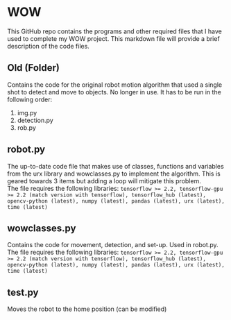 # WOW
This GitHub repo contains the programs and other required files that I have used to complete my WOW project. This markdown file will provide a brief description of the code files.

## Old (Folder)
Contains the code for the original robot motion algorithm that used a single shot to detect and move to objects. No longer in use. It has to be run in the following order:
1. img.py
2. detection.py
3. rob.py
## robot.py
The up-to-date code file that makes use of classes, functions and variables from the urx library and wowclasses.py to implement the algorithm. This is geared towards 3 items but adding a loop will mitigate this problem.\
The file requires the following libraries:
`tensorflow >= 2.2, tensorflow-gpu >= 2.2 (match version with tensorflow), tensorflow_hub (latest), opencv-python (latest), numpy (latest), pandas (latest), urx (latest), time (latest)`
## wowclasses.py
Contains the code for movement, detection, and set-up. Used in robot.py.\
The file requires the following libraries:
`tensorflow >= 2.2, tensorflow-gpu >= 2.2 (match version with tensorflow), tensorflow_hub (latest), opencv-python (latest), numpy (latest), pandas (latest), urx (latest), time (latest)`
## test.py
Moves the robot to the home position (can be modified)
